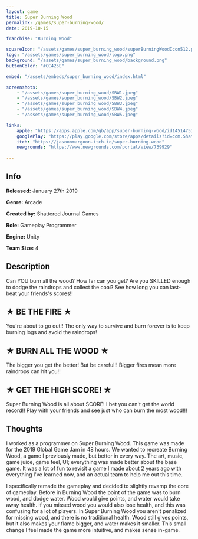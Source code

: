 ```yaml
---
layout: game
title: Super Burning Wood
permalink: /games/super-burning-wood/
date: 2019-10-15

franchise: "Burning Wood"

squareIcon: "/assets/games/super_burning_wood/superBurningWoodIcon512.png"
logo: "/assets/games/super_burning_wood/logo.png"
background: "/assets/games/super_burning_wood/background.png"
buttonColor: "#CC425E"

embed: "/assets/embeds/super_burning_wood/index.html"

screenshots:
    - "/assets/games/super_burning_wood/SBW1.jpeg"
    - "/assets/games/super_burning_wood/SBW2.jpeg"
    - "/assets/games/super_burning_wood/SBW3.jpeg"
    - "/assets/games/super_burning_wood/SBW4.jpeg"
    - "/assets/games/super_burning_wood/SBW5.jpeg"

links:
    apple: "https://apps.apple.com/gb/app/super-burning-wood/id1451475315"
    googlePlay: "https://play.google.com/store/apps/details?id=com.ShatteredJournalGames.SuperBurningWood"
    itch: "https://jasoonmargoon.itch.io/super-burning-wood"
    newgrounds: "https://www.newgrounds.com/portal/view/739929"
    
---
```


## Info
  <p><strong>Released:</strong> January 27th 2019 </p>
  <p><strong>Genre:</strong> Arcade </p>
  <p><strong>Created by:</strong> Shattered Journal Games </p>
  <p><strong>Role:</strong> Gameplay Programmer </p>
  <p><strong>Engine:</strong> Unity </p>
  <p><strong>Team Size:</strong> 4 </p>

## Description
Can YOU burn all the wood? How far can you get? Are you SKILLED enough to dodge the raindrops and collect the coal? See how long you can last- beat your friends's scores!!

## ★ BE THE FIRE ★
You're about to go out!! The only way to survive and burn forever is to keep burning logs and avoid the raindrops!

## ★ BURN ALL THE WOOD ★
The bigger you get the better! But be careful!! Bigger fires mean more raindrops can hit you!!

## ★ GET THE HIGH SCORE! ★
Super Burning Wood is all about SCORE! I bet you can't get the world record!! Play with your friends and see just who can burn the most wood!!!

## Thoughts
I worked as a programmer on Super Burning Wood. This game was made for the 2019 Global Game Jam in 48 hours. We wanted to recreate Burning Wood, a game I previously made, but better in every way. The art, music, game juice, game feel, UI;
everything was made better about the base game. It was a lot of fun to revisit a game I made about 2 years ago with everything I've learned now, and an actual team to help me out this time.

<p>
I specifically remade the gameplay and decided to slightly revamp the core of gameplay. Before in Burning Wood the point of the game was to burn wood, and dodge water. Wood would give points, and water would take away health. If you missed
wood you would also lose health, and this was confusing for a lot of players. In Super Burning Wood you aren't penalized for missing wood, and there is no traditional health. Wood still gives points, but it also makes your flame bigger,
and water makes it smaller. This small change I feel made the game more intuitive, and makes sense in-game.
</p>